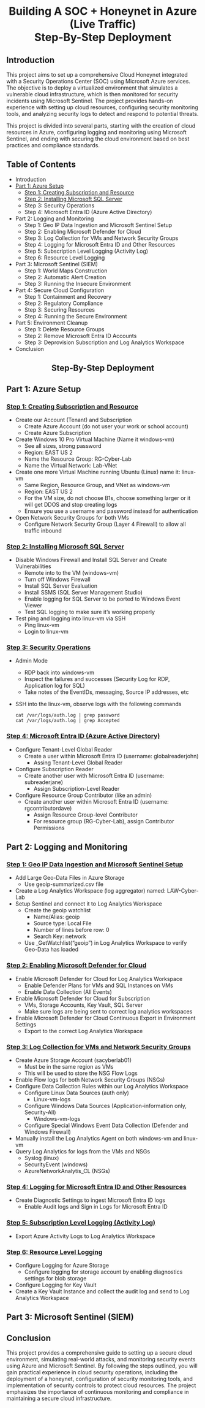 # <p align="center"> Building A SOC + Honeynet in Azure (Live Traffic) </br> Step-By-Step Deployment

## Introduction

This project aims to set up a comprehensive Cloud Honeynet integrated with a Security Operations Center (SOC) using Microsoft Azure services. The objective is to deploy a virtualized environment that simulates a vulnerable cloud infrastructure, which is then monitored for security incidents using Microsoft Sentinel. The project provides hands-on experience with setting up cloud resources, configuring security monitoring tools, and analyzing security logs to detect and respond to potential threats.

This project is divided into several parts, starting with the creation of cloud resources in Azure, configuring logging and monitoring using Microsoft Sentinel, and ending with securing the cloud environment based on best practices and compliance standards.

## Table of Contents

- Introduction
- [Part 1: Azure Setup](#Part-1-Azure-Setup)
  - [Step 1: Creating Subscription and Resource](#Step-1-Creating-Subscription-and-Resource)  
  - [Step 2: Installing Microsoft SQL Server](#Step-2-Installing-Microsoft-SQL-Server)
  - Step 3: Security Operations
  - Step 4: Microsoft Entra ID (Azure Active Directory)
- Part 2: Logging and Monitoring
  - Step 1: Geo IP Data Ingestion and Microsoft Sentinel Setup
  - Step 2: Enabling Microsoft Defender for Cloud
  - Step 3: Log Collection for VMs and Network Security Groups
  - Step 4: Logging for Microsoft Entra ID and Other Resources
  - Step 5: Subscription Level Logging (Activity Log)
  - Step 6: Resource Level Logging
- Part 3: Microsoft Sentinel (SIEM)
  - Step 1: World Maps Construction
  - Step 2: Automatic Alert Creation
  - Step 3: Running the Insecure Environment
- Part 4: Secure Cloud Configuration
  - Step 1: Containment and Recovery
  - Step 2: Regulatory Compliance
  - Step 3: Securing Resources
  - Step 4: Running the Secure Environment
- Part 5: Environment Cleanup
  - Step 1: Delete Resource Groups
  - Step 2: Remove Microsoft Entra ID Accounts
  - Step 3: Deprovision Subscription and Log Analytics Workspace
- Conclusion    

## <p align="center"> Step-By-Step Deployment

## Part 1: Azure Setup

### <ins>Step 1: Creating Subscription and Resource</ins>
  - Create our Account (Tenant) and Subscription
    - Create Azure Account (do not user your work or school account)
    - Create Azure Subscription
  - Create Windows 10 Pro Virtual Machine (Name it windows-vm)
    - See all sizes, strong password
    - Region: EAST US 2
    - Name the Resource Group: RG-Cyber-Lab
    - Name the Virtual Network: Lab-VNet
  - Create one more Virtual Machine running Ubuntu (Linux) name it: linux-vm
    - Same Region, Resource Group, and VNet as windows-vm
    - Region: EAST US 2
    - For the VM size, do not choose B1s, choose something larger or it will get DDOS and stop creating logs
    - Ensure you use a username and password instead for authentication
  - Open Network Security Groups for both VMs
    - Configure Network Security Group (Layer 4 Firewall) to allow all traffic inbound
### <ins>Step 2: Installing Microsoft SQL Server</ins>
  - Disable Windows Firewall and Install SQL Server and Create Vulnerabilities
    - Remote into to the VM (windows-vm)
    - Turn off Windows Firewall
    - Install SQL Server Evaluation
    - Install SSMS (SQL Server Management Studio)
    - Enable logging for SQL Server to be ported to Windows Event Viewer
    - Test SQL logging to make sure it’s working properly
- Test ping and logging into linux-vm via SSH
  - Ping linux-vm
  - Login to linux-vm
### <ins>Step 3: Security Operations</ins>
- Admin Mode
  - RDP back into windows-vm
  - Inspect the failures and successes (Security Log for RDP, Application log for SQL)
  - Take notes of the EventIDs, messaging, Source IP addresses, etc
- SSH into the linux-vm, observe logs with the following commands
    
      cat /var/logs/auth.log | grep password 
      cat /var/logs/auth.log | grep Accepted

### <ins>Step 4: Microsoft Entra ID (Azure Active Directory)</ins>
- Configure Tenant-Level Global Reader
  - Create a user within Microsoft Entra ID (username: globalreaderjohn)
    - Assing Tenant-Level Global Reader
- Configure Subscription Reader
  - Create another user with Microsoft Entra ID (username: subreaderjane)
    - Assign Subscription-Level Reader
- Configure Resource Group Contributor (like an admin)
  - Create another user within Microsoft Entra ID (username: rgcontributordave)
    - Assign Resource Group-level Contributor
    - For resource group (RG-Cyber-Lab), assign Contributor Permissions
   
## Part 2: Logging and Monitoring

### <ins>Step 1: Geo IP Data Ingestion and Microsoft Sentinel Setup</ins>
- Add Large Geo-Data Files in Azure Storage
  - Use geoip-summarized.csv file
- Create a Log Analytics Workspace (log aggregator) named: LAW-Cyber-Lab
- Setup Sentinel and connect it to Log Analytics Workspace
  - Create the geoip watchlist
    - Name/Alias: geoip
    - Source type: Local File
    - Number of lines before row: 0
    - Search Key: network
  - Use _GetWatchlist(“geoip”) in Log Analytics Workspace to verify Geo-Data has loaded
### <ins>Step 2: Enabling Microsoft Defender for Cloud</ins>
- Enable Microsoft Defender for Cloud for Log Analytics Workspace
  - Enable Defender Plans for VMs and SQL Instances on VMs
  - Enable Data Collection (All Events)
- Enable Microsoft Defender for Cloud for Subscription
  - VMs, Storage Accounts, Key Vault, SQL Server
  - Make sure logs are being sent to correct log analytics workspaces
- Enable Microsoft Defender for Cloud Continuous Export in Environment Settings
  - Export to the correct Log Analytics Workspace
### <ins>Step 3: Log Collection for VMs and Network Security Groups</ins>
- Create Azure Storage Account (sacyberlab01)
  - Must be in the same region as VMs
  - This will be used to store the NSG Flow Logs
- Enable Flow logs for both Network Security Groups (NSGs)
- Configure Data Collection Rules within our Log Analytics Workspace
  - Configure Linux Data Sources (auth only)
    - Linux-vm-logs
  - Configure Windows Data Sources (Application-information only, Security-All)
    - Windows-vm-logs
  - Configure Special Windows Event Data Collection (Defender and Windows Firewall)
- Manually install the Log Analytics Agent on both windows-vm and linux-vm
- Query Log Analytics for logs from the VMs and NSGs
  - Syslog (linux)
  - SecurityEvent (windows)
  - AzureNetworkAnalytis_CL (NSGs)
### <ins>Step 4: Logging for Microsoft Entra ID and Other Resources</ins>
- Create Diagnostic Settings to ingest Microsoft Entra ID logs
  - Enable Audit logs and Sign in Logs for Microsoft Entra ID
### <ins>Step 5: Subscription Level Logging (Activity Log)</ins>
- Export Azure Activity Logs to Log Analytics Workspace
### <ins>Step 6: Resource Level Logging</ins>
- Configure Logging for Azure Storage
  - Configure logging for storage account by enabling diagnostics settings for blob storage
-  Configure Logging for Key Vault
  -  Create a Key Vault Instance and collect the audit log and send to Log Analytics Workspace

## Part 3: Microsoft Sentinel (SIEM)  


## Conclusion

This project provides a comprehensive guide to setting up a secure cloud environment, simulating real-world attacks, and monitoring security events using Azure and Microsoft Sentinel. By following the steps outlined, you will gain practical experience in cloud security operations, including the deployment of a honeynet, configuration of security monitoring tools, and implementation of security controls to protect cloud resources. The project emphasizes the importance of continuous monitoring and compliance in maintaining a secure cloud infrastructure.

